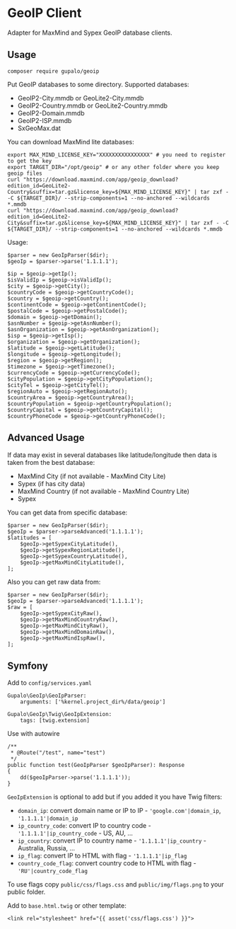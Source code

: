 GeoIP Client
============

Adapter for MaxMind and Sypex GeoIP database clients.

Usage
-----

    composer require gupalo/geoip

Put GeoIP databases to some directory. Supported databases:

* GeoIP2-City.mmdb or GeoLite2-City.mmdb
* GeoIP2-Country.mmdb or GeoLite2-Country.mmdb
* GeoIP2-Domain.mmdb
* GeoIP2-ISP.mmdb
* SxGeoMax.dat

You can download MaxMind lite databases:

    export MAX_MIND_LICENSE_KEY="XXXXXXXXXXXXXXXX" # you need to register to get the key
    export TARGET_DIR="/opt/geoip" # or any other folder where you keep geoip files
    curl "https://download.maxmind.com/app/geoip_download?edition_id=GeoLite2-Country&suffix=tar.gz&license_key=${MAX_MIND_LICENSE_KEY}" | tar zxf - -C ${TARGET_DIR}/ --strip-components=1 --no-anchored --wildcards *.mmdb
    curl "https://download.maxmind.com/app/geoip_download?edition_id=GeoLite2-City&suffix=tar.gz&license_key=${MAX_MIND_LICENSE_KEY}" | tar zxf - -C ${TARGET_DIR}/ --strip-components=1 --no-anchored --wildcards *.mmdb

Usage:

    $parser = new GeoIpParser($dir);
    $geoIp = $parser->parse('1.1.1.1');
    
    $ip = $geoip->getIp();
    $isValidIp = $geoip->isValidIp(); 
    $city = $geoip->getCity(); 
    $countryCode = $geoip->getCountryCode(); 
    $country = $geoip->getCountry(); 
    $continentCode = $geoip->getContinentCode(); 
    $postalCode = $geoip->getPostalCode(); 
    $domain = $geoip->getDomain(); 
    $asnNumber = $geoip->getAsnNumber(); 
    $asnOrganization = $geoip->getAsnOrganization(); 
    $isp = $geoip->getIsp(); 
    $organization = $geoip->getOrganization(); 
    $latitude = $geoip->getLatitude(); 
    $longitude = $geoip->getLongitude(); 
    $region = $geoip->getRegion(); 
    $timezone = $geoip->getTimezone(); 
    $currencyCode = $geoip->getCurrencyCode(); 
    $cityPopulation = $geoip->getCityPopulation(); 
    $cityTel = $geoip->getCityTel(); 
    $regionAuto = $geoip->getRegionAuto(); 
    $countryArea = $geoip->getCountryArea(); 
    $countryPopulation = $geoip->getCountryPopulation(); 
    $countryCapital = $geoip->getCountryCapital(); 
    $countryPhoneCode = $geoip->getCountryPhoneCode();

Advanced Usage
--------------

If data may exist in several databases like latitude/longitude then data is taken from the best database:

* MaxMind City (if not available - MaxMind City Lite)
* Sypex (if has city data)
* MaxMind Country (if not available - MaxMind Country Lite)
* Sypex

You can get data from specific database:

    $parser = new GeoIpParser($dir);
    $geoIp = $parser->parseAdvanced('1.1.1.1');
    $latitudes = [
        $geoIp->getSypexCityLatitude(),
        $geoIp->getSypexRegionLatitude(),
        $geoIp->getSypexCountryLatitude(),
        $geoIp->getMaxMindCityLatitude(),
    ];

Also you can get raw data from:

    $parser = new GeoIpParser($dir);
    $geoIp = $parser->parseAdvanced('1.1.1.1');
    $raw = [
        $geoIp->getSypexCityRaw(),
        $geoIp->getMaxMindCountryRaw(),
        $geoIp->getMaxMindCityRaw(),
        $geoIp->getMaxMindDomainRaw(),
        $geoIp->getMaxMindIspRaw(),
    ];

Symfony
-------

Add to `config/services.yaml`

    Gupalo\GeoIp\GeoIpParser:
        arguments: ['%kernel.project_dir%/data/geoip']

    Gupalo\GeoIp\Twig\GeoIpExtension:
        tags: [twig.extension]

Use with autowire

    /**
     * @Route("/test", name="test")
     */
    public function test(GeoIpParser $geoIpParser): Response
    {
        dd($geoIpParser->parse('1.1.1.1'));
    }

`GeoIpExtension` is optional to add but if you added it you have Twig filters:

* `domain_ip`: convert domain name or IP to IP - `'google.com'|domain_ip`, `'1.1.1.1'|domain_ip`
* `ip_country_code`: convert IP to country code - `'1.1.1.1'|ip_country_code` - US, AU, ...
* `ip_country`: convert IP to country name - `'1.1.1.1'|ip_country` - Australia, Russia, ...
* `ip_flag`: convert IP to HTML with flag - `'1.1.1.1'|ip_flag`
* `country_code_flag`: convert country code to HTML with flag - `'RU'|country_code_flag`

To use flags copy `public/css/flags.css` and `public/img/flags.png` to your public folder.

Add to `base.html.twig` or other template:

    <link rel="stylesheet" href="{{ asset('css/flags.css') }}">
